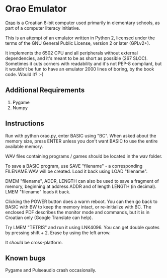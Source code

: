 Orao Emulator
============

[Orao](https://en.wikipedia.org/wiki/Orao_%28computer%29) is a Croatian 8-bit
computer used primarily in elementary schools, as part of a computer literacy
initiative.

This is an attempt of an emulator written in Python 2, licensed under the terms
of the GNU General Public License, version 2 or later (GPLv2+). 

It implements the 6502 CPU and all peripherals without external dependencies,
and it's meant to be as short as possible (267 SLOC). Sometimes it cuts
corners with readability and it's not PEP-8 compliant, but it wouldn't be
fun to have an emulator 2000 lines of boring, by the book code. Would it? :-)


Additional Requirements
------------------------------
    
1. Pygame
2. Numpy
       
Instructions
-------------

Run with python orao.py, enter BASIC using "BC". When asked about the memory
size, press ENTER unless you don't want BASIC to use the entire available
memory. 

WAV files containing programs / games should be located in the wav folder.

To save a BASIC program, use SAVE "filename" - a corresponding FILENAME.WAV
will be created.  Load it back using LOAD "filename".

DMEM "filename", ADDR, LENGTH can also be used to save a fragment of memory,
beginning at address ADDR and of length LENGTH (in decimal). LMEM "filename"
loads it back.
      
Clicking the POWER button does a warm reboot. You can then go back to BASIC
with BW to keep the memory intact, or re-initialize with BC. The enclosed PDF
describes the monitor mode and commands, but it is in Croatian only (Google
Translate can help).

Try LMEM "TETRIS" and run it using LNK4096. You can get double quotes by
pressing shift + 2. Erase by using the left arrow.

It *should* be cross-platform.

Known bugs
----------

Pygame and Pulseaudio crash occasionally.

